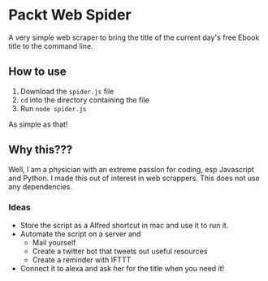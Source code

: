 # Packt Web Spider

A very simple web scraper to bring the title of the current day's free Ebook title to the command line.

## How to use
1. Download the `spider.js` file
2. `cd` into the directory containing the file
3. Run `node spider.js`

As simple as that!

## Why this???
Well, I am a physician with an extreme passion for coding, esp Javascript and Python. I made this out of interest in web scrappers. This does not use any dependencies.

### Ideas
- Store the script as a Alfred shortcut in mac and use it to run it.
- Automate the script on a server and
    - Mail yourself
    - Create a twitter bot that tweets out useful resources
    - Create a reminder with IFTTT
- Connect it to alexa and ask her for the title when you need it!
